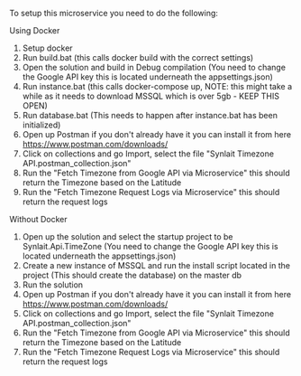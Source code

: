 To setup this microservice you need to do the following:

Using Docker 

1. Setup docker
2. Run build.bat (this calls docker build with the correct settings)
3. Open the solution and build in Debug compilation (You need to change the Google API key this is located underneath the appsettings.json)
4. Run instance.bat (this calls docker-compose up, NOTE: this might take a while as it needs to download MSSQL which is over 5gb  - KEEP THIS OPEN)
5. Run database.bat (This needs to happen after instance.bat has been initialized)
6. Open up Postman if you don't already have it you can install it from here https://www.postman.com/downloads/
7. Click on collections and go Import, select the file "Synlait Timezone API.postman_collection.json"
8. Run the "Fetch Timezone from Google API via Microservice" this should return the Timezone based on the Latitude
9. Run the "Fetch Timezone Request Logs via Microservice" this should return the request logs

Without Docker

1. Open up the solution and select the startup project to be Synlait.Api.TimeZone (You need to change the Google API key this is located underneath the appsettings.json)
2. Create a new instance of MSSQL and run the install script located in the project (This should create the database) on the master db
3. Run the solution
6. Open up Postman if you don't already have it you can install it from here https://www.postman.com/downloads/
7. Click on collections and go Import, select the file "Synlait Timezone API.postman_collection.json"
8. Run the "Fetch Timezone from Google API via Microservice" this should return the Timezone based on the Latitude
9. Run the "Fetch Timezone Request Logs via Microservice" this should return the request logs
